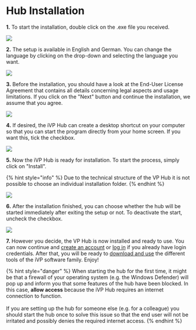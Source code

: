 # Hub Installation

**1.** To start the installation, double click on the .exe file you received.

![](../../.gitbook/assets/iVP\_launcher\_exe.jpg)

**2.** The setup is available in English and German. You can change the language by clicking on the drop-down and selecting the language you want.

![](../../.gitbook/assets/iVP\_launcher\_installation\_language\_selection.jpg)

**3.** Before the installation, you should have a look at the End-User License Agreement that contains all details concerning legal aspects and usage limitations. If you click on the "Next" button and continue the installation, we assume that you agree.

![](../../.gitbook/assets/iVP\_launcher\_installation\_agreement.jpg)

**4.** If desired, the iVP Hub can create a desktop shortcut on your computer so that you can start the program directly from your home screen. If you want this, tick the checkbox.

![](../../.gitbook/assets/iVP\_launcher\_installation\_desktop\_shortcut.jpg)

**5.** Now the iVP Hub is ready for installation. To start the process, simply click on "Install".

{% hint style="info" %}
Due to the technical structure of the VP Hub it is not possible to choose an individual installation folder.
{% endhint %}

![](../../.gitbook/assets/iVP\_launcher\_installation\_ready\_to\_install.jpg)

**6.** After the installation finished, you can choose whether the hub will be started immediately after exiting the setup or not. To deactivate the start, uncheck the checkbox.

![](../../.gitbook/assets/iVP\_launcher\_installation\_launch\_after\_install.jpg)

**7.** However you decide, the VP Hub is now installed and ready to use. You can now continue and [create an account](account-management/account-creation.md) or [log in](account-management/login.md) if you already have login credentials. After that, you will be ready to [download and use](application-management/install-applications.md) the different tools of the iVP software family. Enjoy!

{% hint style="danger" %}
When starting the hub for the first time, it might be that a firewall of your operating system (e.g. the Windows Defender) will pop up and inform you that some features of the hub have been blocked. In this case, **allow access** because the iVP Hub requires an internet connection to function.\
\
If you are setting up the hub for someone else (e.g. for a colleague) you should start the hub once to solve this issue so that the end user will not be irritated and possibly denies the required internet access.
{% endhint %}
